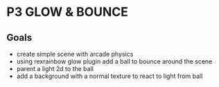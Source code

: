 # P3 GLOW & BOUNCE

## Goals

- create simple scene with arcade physics
- using rexrainbow glow plugin add a ball to bounce around the scene
- parent a light 2d to the ball
- add a background with a normal texture to react to light from ball
